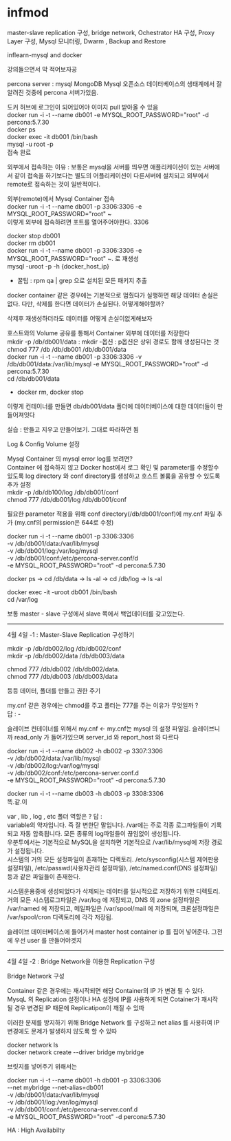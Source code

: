 # infmod

master-slave replication 구성, bridge network, Ochestrator HA 구성, Proxy Layer 구성, Mysql 모니터링, Dwarm , Backup and Restore <br>

inflearn-mysql and docker <br>


강의들으면서 막 적어보자공 

percona server : mysql MongoDB  Mysql 오픈소스 데이터베이스의 생태계에서 잘알려진 것중에 
percona 서버가있음.<br>

도커 허브에 로그인이 되어있어야 이미지 pull 받아올 수 있음 <br>
docker run -i -t --name db001 -e MYSQL_ROOT_PASSWORD="root" -d percona:5.7.30 <br>
docker ps <br>
docker exec -it db001 /bin/bash <br>
mysql -u root -p <br>
접속 완료 <br>

외부에서 접속하는 이유 : 보통은 mysql을 서버를 띄우면 애플리케이션이 있는 서버에서 같이 접속을 하기보다는 별도의 어플리케이션이 다른서버에 설치되고 외부에서 remote로 접속하는 것이 일반적이다. <br> 


외부(remote)에서 Mysql Container 접속 <br>
docker run -i -t --name db001 -p 3306:3306 -e MYSQL_ROOT_PASSWORD="root" ~ <br>
이렇게 외부에 접속하려면 포트를 열어주어야한다. 3306 <br>

docker stop db001 <br>
docker rm db001 <br>
docker run -i -t --name db001 -p 3306:3306 -e MYSQL_ROOT_PASSWORD="root" ~. 로 재생성 <br> 
mysql -uroot -p -h {docker_host_ip} <br>

* 꿀팁 : rpm qa | grep 으로 설치된 모든 패키지 추출 <br>


docker container 같은 경우에는 기본적으로 멈췄다가 실행하면 해당 데이터 손실은 없다. 다만, 삭제를 한다면 데이터가 손실된다. 어떻게해야할까? <br>

삭제후 재생성하더라도 데이터를 어떻게 손실이없게해보자 <br>

호스트와의 Volume 공유를 통해서 Container 외부에 데이터를 저장한다 <br>
mkdir -p /db/db001/data : mkdir -옵션 : p옵션은 상위 경로도 함께 생성된다는 것 <br>
chmod 777 /db /db/db001 /db/db001/data <br>
docker run -i -t --name db001 -p 3306:3306 -v /db/db001/data:/var/lib/mysql -e MYSQL_ROOT_PASSWORD="root" -d percona:5.7.30 <br>
cd /db/db001/data <br>


* docker rm, docker stop <br>

이렇게 컨테이너를 만들면 db/db001/data 폴더에 데이터베이스에 대한 데이터들이 만들어져잇다 <br>

실습 : 만들고 지우고 만들어보기. 그대로 따라하면 됨 <br>

Log & Config Volume 설정 <br>

Mysql Container 의 mysql error log를 보려면? <br>
Container 에 접속하지 않고 Docker host에서 로그 확인 및 parameter를 수정할수있도록 log directory 와 conf directory를 생성하고 호스트 볼륨을 공유할 수 있도록 추가 설정<br>
mkdir -p /db/db100/log /db/db001/conf <br>
chmod 777 /db/db001/log /db/db001/conf <br>

필요한 parameter 적용을 위해 conf directory(/db/db001/conf)에 my.cnf 파일 추가 (my.cnf의 permission은 644로 수정) <br> 

docker run -i -t --name db001 -p 3306:3306 <br> 
-v /db/db001/data:/var/lib/mysql <br> 
-v /db/db001/log:/var/log/mysql <br>
-v /db/db001/conf:/etc/percona-server.conf/d <br>
-e MYSQL_ROOT_PASSWORD="root" -d percona:5.7.30 <br>

docker ps -> cd /db/data -> ls -al -> cd /db/log -> ls -al <br>

docker exec -it -uroot db001 /bin/bash <br> 
cd /var/log <br>

보통 master - slave 구성에서 slave 쪽에서 백업데이터를 갖고있는다. <br>



-----

4월 4일 -1 : Master-Slave Replication 구성하기 <br>

mkdir -p /db/db002/log /db/db002/conf <br>
mkdir -p /db/db002/data /db/db003/data <br>

chmod 777 /db/db002 /db/db002/data. <br>
chmod 777 /db/db003 /db/db003/data <br>

등등 데이터, 폴더를 만들고 권한 주기 <br>

my.cnf 같은 경우에는 chmod를 주고 폴터는 777를 주는 이유가 무엇일까 ? <br> 
답 : - <br>

슬레이브 컨테이너를 위해서 my.cnf <- my.cnf는 mysql 의 설정 파일임. 슬레이브니까 read_only 가 들어가있으며 server_id 와 report_host 와 다르다 <br>

docker run -i -t --name db002 -h db002 -p 3307:3306 <br>
-v /db/db002/data:/var/lib/mysql <br>
-v /db/db002/log:/var/log/mysql <br>
-v /db/db002/conf:/etc/percona-server.conf.d <br>
-e MYSQL_ROOT_PASSWORD="root" -d percona:5.7.30 <br>


docker run -i -t --name db003 -h db003 -p 3308:3306 <br>
똑.같.이 <br>

var , lib , log , etc 폴더 역할은 ? 
답 :  <br>
variable의 약자입니다. 즉 잘 변한단 말입니다. /var에는 주로 각종 로그파일들이 기록되고 자동 압축됩니다. 모든 종류의 log파일들이 끊임없이 생성됩니다. <br>
우분투에서는 기본적으로 MySQL을 설치하면 기본적으로 /var/lib/mysql에 저장 경로가 설정됩니다.<br>
시스템의 거의 모든 설정파일이 존재하는 디렉토리. /etc/sysconfig(시스템 제어판용 설정파일), /etc/passwd(사용자관리 설정파일), /etc/named.conf(DNS 설정파일) 등과 같은 파일들이 존재한다. <br>

시스템운용중에 생성되었다가 삭제되는 데이터를 일시적으로 저장하기 위한 디렉토리. 거의 모든 시스템로그파일은 /var/log 에 저장되고, DNS 의 zone 설정파일은 /var/named 에 저장되고, 메일파일은 /var/spool/mail 에 저장되며, 크론설정파일은 /var/spool/cron 디렉토리에 각각 저장됨. <br>


슬레이브 데이터베이스에 들어가서 master host container ip 를 집어 넣어준다. 그전에 우선 user 를 만들어야겟지 <br>

---

4월 4일 -2 : Bridge Network을 이용한 Replication 구성 <br>

Bridge Network 구성 <br>

Container 같은 경우에는 재시작되면 해당 Container의 IP 가 변경 될 수 있다. <br>
MysqL 의 Replication 설정이나 HA 설정에 IP를 사용하게 되면 Cotainer가 재시작 될 경우 변경된 IP 때문에  Replicatipon이 깨질 수 있따 <br>

이러한 문제를 방지하기 위해 Bridge Network 를 구성하고 net alias 를 사용하여 IP 변경에도 문제가 발생하지 않도록 할 수 있따 <br>

docker network ls <br>
docker network create --driver bridge mybridge <br>

브릿지를 넣어주기 위해서는 

docker run -i -t --name db001 -h db001 -p 3306:3306 <br>
--net mybridge --net-alias=db001 <br>
-v /db/db001/data:/var/lib/mysql <br>
-v /db/db001/log:/var/log/mysql <br>
-v /db/db001/conf:/etc/percona-server.conf.d <br>
-e MYSQL_ROOT_PASSWORD="root" -d percona:5.7.30 <br>


HA : High Availabilty <br>



                                                   
                                                   
                                             



































